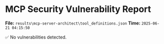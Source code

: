 # MCP Security Vulnerability Report
**File:** `results\mcp-server-architect\tool_definitions.json`
**Time:** `2025-06-21 04:15:50`

✅ No vulnerabilities detected.